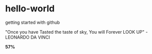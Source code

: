 # hello-world
getting started with github

"Once you have Tasted the taste of sky, You will Forever LOOK UP" - LEONARDO DA VINCI

**57%**
